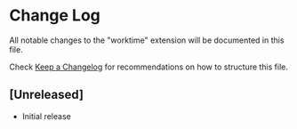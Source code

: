 # Change Log

All notable changes to the "worktime" extension will be documented in this file.

Check [Keep a Changelog](http://keepachangelog.com/) for recommendations on how to structure this file.

## [Unreleased]

- Initial release